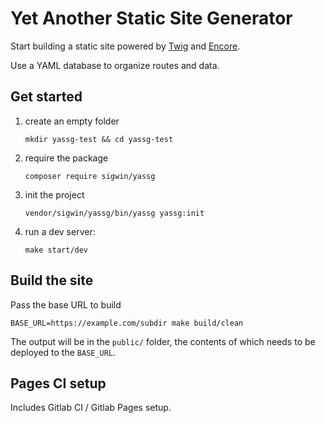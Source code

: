 # Yet Another Static Site Generator

Start building a static site powered by [Twig](https://twig.symfony.com/) and [Encore](https://symfony.com/doc/current/frontend.html).

Use a YAML database to organize routes and data.

## Get started

1. create an empty folder

    ```shell
    mkdir yassg-test && cd yassg-test
    ```

2. require the package

    ```shell
    composer require sigwin/yassg
    ```

3. init the project

    ```shell
    vendor/sigwin/yassg/bin/yassg yassg:init
    ```

4. run a dev server:

    ```shell
    make start/dev
    ```

## Build the site

Pass the base URL to build

```shell
BASE_URL=https://example.com/subdir make build/clean
```

The output will be in the `public/` folder,
the contents of which needs to be deployed to the `BASE_URL`.

## Pages CI setup

Includes Gitlab CI / Gitlab Pages setup.
